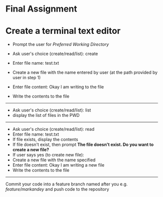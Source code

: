 # Final Assignment

# Create a terminal text editor

- Prompt the user for *Preferred Working Directory*

- Ask user's choice (create/read/list): create
- Enter file name: test.txt
- Create a new file with the name entered by user (at the path provided by user in step 1)
- Enter file content: Okay I am writing to the file
- Write the contents to the file

___

- Ask user's choice (create/read/list): list
- display the list of files in the PWD

___

- Ask user's choice (create/read/list): read
- Enter file name: test.txt
- If file exists, display the contents
- If file doesn't exist, then prompt **The file doesn't exist. Do you want to create a new file?**
- If user says yes (to create new file):
- Create a new file with the name specified
- Enter file content: Okay I am writing a new file
- Write the contents to the file

___

Commit your code into a feature branch named after you e.g. *feature/markandey* and push code to the repository